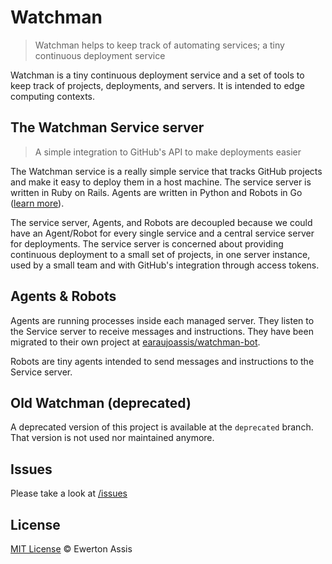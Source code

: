 # Watchman

> Watchman helps to keep track of automating services; a tiny continuous deployment service

Watchman is a tiny continuous deployment service and a set of tools to
keep track of projects, deployments, and servers. It is intended to edge
computing contexts.

## The Watchman Service server

> A simple integration to GitHub's API to make deployments easier

The Watchman service is a really simple service that tracks GitHub
projects and make it easy to deploy them in a host machine. The
service server is written in Ruby on Rails. Agents are written in
Python and Robots in Go ([learn more](https://github.com/earaujoassis/watchman-bot)).

The service server, Agents, and Robots are decoupled because we
could have an Agent/Robot for every single service and a central
service server for deployments. The service server is concerned
about providing continuous deployment to a small set of projects,
in one server instance, used by a small team and with GitHub's
integration through access tokens.

## Agents & Robots

Agents are running processes inside each managed server. They
listen to the Service server to receive messages and instructions.
They have been migrated to their own project at
[earaujoassis/watchman-bot](https://github.com/earaujoassis/watchman-bot).

Robots are tiny agents intended to send messages and instructions
to the Service server.

## Old Watchman (deprecated)

A deprecated version of this project is available at the `deprecated`
branch. That version is not used nor maintained anymore.

## Issues

Please take a look at
[/issues](https://github.com/earaujoassis/watchman/issues)

## License

[MIT License](http://earaujoassis.mit-license.org/) &copy; Ewerton Assis
